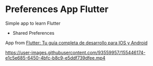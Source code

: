 # Preferences App Flutter

Simple app to learn Flutter

- Shared Preferences

App from [Flutter: Tu guía completa de desarrollo para IOS y Android](https://www.udemy.com/course/flutter-ios-android-fernando-herrera/)

https://user-images.githubusercontent.com/93559957/155446174-e1c5e685-6450-4bfc-b8c9-e5ddf739dfee.mp4
